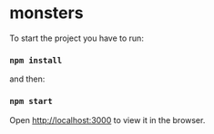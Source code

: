 # monsters

To start the project you have to run:

### `npm install`

and then:

### `npm start`

Open [http://localhost:3000](http://localhost:3000) to view it in the browser.
